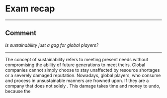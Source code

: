 # Exam recap
___
## Comment
*Is sustainability just a gag for global players?*
___
The concept of sustainability refers to meeting present needs without compromising the ability of future generations to meet theirs.
Global companies cannot simply choose to stay unaffected by resource shortages or a severely damaged reputation. Nowadays, global players, who consume and process in unsustainable manners are frowned upon. If they are a company that does not solely . This damage takes time and money to undo, because the 